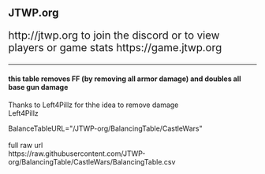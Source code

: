 <h2>JTWP.org</h2>
<p style="font-size: 1.5em;">http://jtwp.org to join the discord or to view players or game stats https://game.jtwp.org</p>


<hr>
<h4>this table removes FF (by removing all armor damage) and doubles all base gun damage </h4>
<p>Thanks to Left4Pillz for thhe idea to remove damage<br>
<a=https://www.youtube.com/c/TheJQKteam>Left4Pillz</a></p>
<p>
BalanceTableURL="/JTWP-org/BalancingTable/CastleWars"
<br><br>
full raw url<br> 
https://raw.githubusercontent.com/JTWP-org/BalancingTable/CastleWars/BalancingTable.csv
</p>
